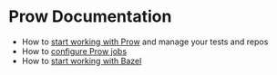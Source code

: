 # Prow Documentation

- How to [start working with Prow](./how-to-prow.md) and manage your tests and repos
- How to [configure Prow jobs](./prow_jobs.md)
- How to [start working with Bazel](./how-to-bazel.md)
